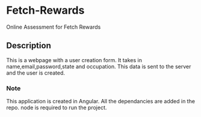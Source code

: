# Fetch-Rewards
Online Assessment for Fetch Rewards

## Description

This is a webpage with a user creation form.
It takes in name,email,password,state and occupation.
This data is sent to the server and the user is created.


### Note
This application is created in Angular.
All the dependancies are added in the repo.
node is required to run the project.


